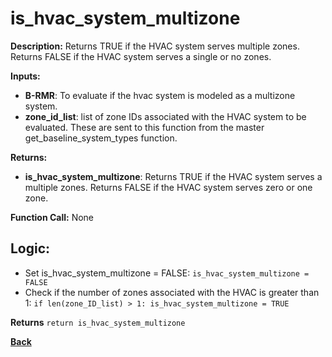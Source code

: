 # is_hvac_system_multizone  

**Description:** Returns TRUE if the HVAC system serves multiple zones. Returns FALSE if the HVAC system serves a single or no zones.   

**Inputs:**  
- **B-RMR**: To evaluate if the hvac system is modeled as a multizone system.   
- **zone_id_list**: list of zone IDs associated with the HVAC system to be evaluated. These are sent to this function from the master get_baseline_system_types function.

**Returns:**  
- **is_hvac_system_multizone**: Returns TRUE if the HVAC system serves a multiple zones. Returns FALSE if the HVAC system serves zero or one zone.   
 
**Function Call:** None  

## Logic:    
- Set is_hvac_system_multizone = FALSE: `is_hvac_system_multizone = FALSE`  
- Check if the number of zones associated with the HVAC is greater than 1: `if len(zone_ID_list) > 1: is_hvac_system_multizone = TRUE`  

**Returns** `return is_hvac_system_multizone`  

**[Back](../../../_toc.md)**
